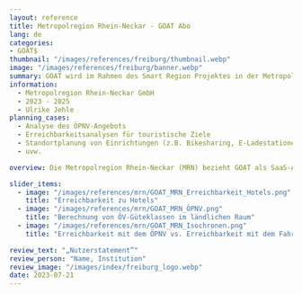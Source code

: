 ```yaml
---
layout: reference
title: Metropolregion Rhein-Neckar - GOAT Abo
lang: de
categories:
- GOAT$
thumbnail: "/images/references/freiburg/thumbnail.webp"
image: "/images/references/freiburg/banner.webp"
summary: GOAT wird im Rahmen des Smart Region Projektes in der Metropolregion Rhein-Neckar als akteurübergreifende Planungsplattform eingesetzt.  
information:
  - Metropolregion Rhein-Neckar GmbH
  - 2023 - 2025
  - Ulrike Jehle
planning_cases:
  - Analyse des ÖPNV-Angebots
  - Erreichbarkeitsanalysen für touristische Ziele
  - Standortplanung von Einrichtungen (z.B. Bikesharing, E-Ladestationen)
  - uvw.

overview: Die Metropolregion Rhein-Neckar (MRN) bezieht GOAT als SaaS-Abo. Das digitale Planungswerkzeug wird von verschiedenen Akteuren und Institutionen genutzt, um zahlreiche Planungsfragen rund um das Thema nachhaltige Mobilität im Tourismus zu bearbeiten. Neben den Standardfunktionen werden außerdem regionsspezifische Daten implementiert und weitere Funktionalitäten nach Wunsch der MRN entwickelt. 

slider_items:
  - image: "/images/references/mrn/GOAT_MRN_Erreichbarkeit_Hotels.png"
    title: "Erreichbarkeit zu Hotels"
  - image: "/images/references/mrn/GOAT_MRN_ÖPNV.png"
    title: "Berechnung von ÖV-Güteklassen im ländlichen Raum"
  - image: "/images/references/mrn/GOAT_MRN_Isochronen.png"
    title: "Erreichbarkeit mit dem ÖPNV vs. Erreichbarkeit mit dem Fahrrad"

review_text: "„Nutzerstatement”"
review_person: "Name, Institution"
review_image: "/images/index/freiburg_logo.webp"
date: 2023-07-21
---
```





